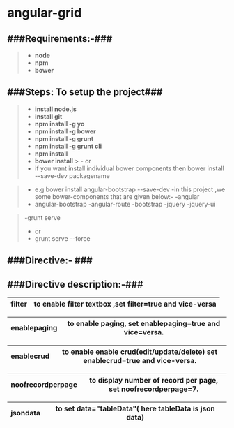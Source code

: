 angular-grid
============

###Requirements:-###
---------------------
> - **node**
> - **npm**
> - **bower**


###Steps: To setup the project###
--------------------------------
> - **install node.js**
> - **install git**
> - **npm install -g yo**
> - **npm install -g bower**
> - **npm install -g grunt**
> - **npm install -g grunt cli**
> - **npm install**
> - **bower install**
    > - or
> -  if you want install individual bower components then
  bower install --save-dev packagename
  
  > - e.g bower install angular-bootstrap  --save-dev
  > -in this project ,we some bower-components that are given below:-
  > -angular
  > - angular-bootstrap
  > -angular-route
  > -bootstrap
  > -jquery
  > -jquery-ui
  
> -grunt serve
  > - or
>- grunt serve --force  


###Directive:- ###   
---------------------
<angtable filter="true" ec="{{headerColumns}}"   data="tableData"  enablepaging="true" 
                 enablecrud="true" noofrecordperpage="7"></angtable>

###Directive description:-###
--------------------------------
filter | to enable  filter textbox ,set filter=true and vice-versa
-------| ---------------------------------------------------------

enablepaging|to enable paging, set enablepaging=true and vice=versa.
------------|-------------------------------------------------------

enablecrud  | to enable enable crud(edit/update/delete) set enablecrud=true and vice-versa.
------------|-----------------------------------------------------------------------------

noofrecordperpage | to display number of record per page, set noofrecordperpage=7.
------------------|---------------------------------------------------------------

jsondata |to set data="tableData"( here tableData is json data)
-------- |----------------------------------------------------
             


